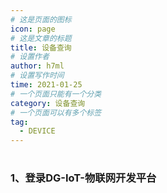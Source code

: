 ```yaml
---
# 这是页面的图标
icon: page
# 这是文章的标题
title: 设备查询
# 设置作者
author: h7ml
# 设置写作时间
time: 2021-01-25
# 一个页面只能有一个分类
category: 设备查询
# 一个页面可以有多个标签
tag:
  - DEVICE
---
```


# 

### 1、登录DG-IoT-物联网开发平台

